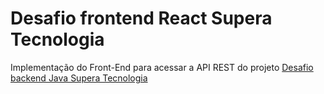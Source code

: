 # Desafio frontend React Supera Tecnologia 
Implementação do Front-End para acessar a API REST do projeto [Desafio backend Java Supera Tecnologia](https://github.com/felms/desafio-supera-java)